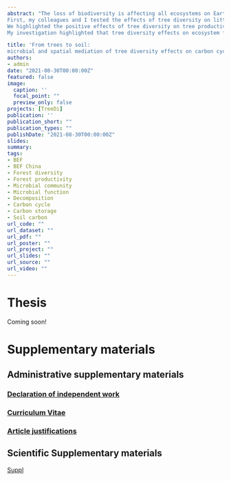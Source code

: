 ```yaml
---
abstract: "The loss of biodiversity is affecting all ecosystems on Earth, one of the greatest threats to biodiversity being climate change. Forests have been highlighted for the potential to mitigate climate change by storing carbon above- and belowground in soils. In this thesis, I studied the effects of tree diversity on carbon cycling in subtropical Chinese forests. I aimed to explore the mechanisms behind tree diversity effects on carbon cycling by focusing on microbial-based processes and the consequences of tree diversity-induced spatial heterogeneity.
First, my colleagues and I tested the effects of tree diversity on litterfall spatial patterns and the consequences for litter decomposition and quantified the importance of microbial community in decomposition processes. Second, we explored the effects of tree diversity on relationships between soil microbial facets and soil microbial functions. Third, we tested the effects of tree diversity on soil microbial biomass and carbon concentrations, and their mediation by biotic and abiotic conditions. Finally, we explored the consequences of diversifying forests for re-/afforestation initiatives and plantations to reduce atmospheric carbon levels, and the benefits of diversity for mitigating the effects of climate change on ecosystems and human well-being.
We highlighted the positive effects of tree diversity on tree productivity. By increasing the amount and diversity of litterfall, tree diversity increased litter decomposition and subsequently the assimilation of tree products into the forest soils. Our investigation has shown the key role of microbial communities for forests carbon dynamics by carrying out litter decomposition, soil heterotrophic respiration, and soil carbon stabilization. Most notably, tree diversity effects on soil microbial respiration were mainly mediated by soil microbial biomass rather than soil microbial community taxonomic or functional diversity. The effects of tree diversity on microbial biomass were mediated by biotic and abiotic conditions. Taken together, we revealed the importance of considering space to understand biodiversity-ecosystem functioning relationships. Finally, we argued that tree diversity is a promising avenue to maximize the potential of re-/afforestation projects to mitigate increasing atmospheric carbon. Moreover, we highlighted that diversifying forests in re-/afforestation initiatives can help to reduce climate change effects on ecosystems: first, by increasing resistance and resilience to extreme climatic events, and second, by buffering microclimatic conditions in natural and urban areas.
My investigation highlighted that tree diversity effects on ecosystem functioning could be explained by both mass and diversity effects on higher trophic levels and their functions. In addition, I highlighted the key role of tree diversity-induced spatial heterogeneity and the need to consider space and time in further research. Moreover, these results need to be combined with practitioner constraints to enable feasible restoration projects."

title: 'From trees to soil: 
microbial and spatial mediation of tree diversity effects on carbon cycling in subtropical Chinese forests'
authors:
- admin
date: "2021-08-30T00:00:00Z"
featured: false
image:
  caption: ''
  focal_point: ""
  preview_only: false
projects: [TreeDi]
publication: ''
publication_short: ""
publication_types: ""
publishDate: "2021-08-30T00:00:00Z"
slides: 
summary: 
tags:
- BEF
- BEF China
- Forest diversity
- Forest productivity
- Microbial community
- Microbial function
- Decomposition
- Carbon cycle
- Carbon storage
- Soil carbon
url_code: ""
url_dataset: ""
url_pdf: ""
url_poster: ""
url_project: ""
url_slides: ""
url_source: ""
url_video: ""
---
```


# Thesis

Coming soon!

# Supplementary materials

## Administrative supplementary materials 

### [Declaration of independent work](Declaration-of-independent-work.pdf)

### [Curriculum Vitae](Remy-Beugnon_CV.pdf)

### [Article justifications](Article-justifications.pdf)

## Scientific Supplementary materials

[Suppl](Beugnon-Remy-thesis-appendix.pdf)

